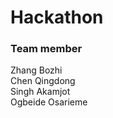 # Hackathon
### Team member
Zhang	Bozhi<br>
Chen	Qingdong<br>
Singh	Akamjot<br>
Ogbeide	Osarieme<br>